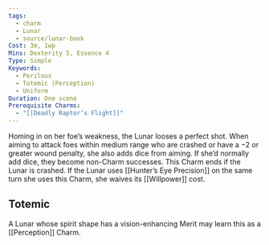 ```yaml
---
tags:
  - charm
  - Lunar
  - source/lunar-book
Cost: 3m, 1wp
Mins: Dexterity 5, Essence 4
Type: Simple
Keywords:
  - Perilous
  - Totemic (Perception)
  - Uniform
Duration: One scene
Prerequisite Charms:
  - "[[Deadly Raptor’s Flight]]"
---
```

Homing in on her foe’s weakness, the Lunar looses a perfect shot. When aiming to attack foes within medium range who are crashed or have a −2 or greater wound penalty, she also adds dice from aiming. If she’d normally add dice, they become non-Charm successes. This Charm ends if the Lunar is crashed. If the Lunar uses [[Hunter’s Eye Precision]] on the same turn she uses this Charm, she waives its [[Willpower]] cost. 
## Totemic 

A Lunar whose spirit shape has a vision-enhancing Merit may learn this as a [[Perception]] Charm.
